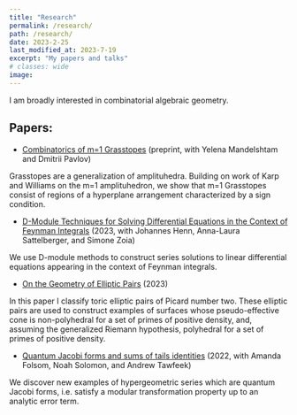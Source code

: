 ```yaml
---
title: "Research"
permalink: /research/
path: /research/
date: 2023-2-25
last_modified_at: 2023-7-19
excerpt: "My papers and talks"
# classes: wide
image:
---
```

I am broadly interested in combinatorial algebraic geometry. 

## Papers: 

* [Combinatorics of m=1 Grasstopes](https://arxiv.org) (preprint, with Yelena Mandelshtam and Dmitrii Pavlov)

Grasstopes are a generalization of amplituhedra. Building on work of Karp and Williams on the m=1 amplituhedron, we show that m=1 Grasstopes consist of regions of a hyperplane arrangement characterized by a sign condition. 


* [D-Module Techniques for Solving Differential Equations in the Context of Feynman Integrals](https://arxiv.org/abs/2303.11105) (2023, with Johannes Henn, Anna-Laura Sattelberger, and Simone Zoia)

We use D-module methods to construct series solutions to linear differential equations appearing in the context of Feynman integrals. 
<!---In particular, we implement an algorithm due to Saito, Sturmfels, and Takayama to compute canonical series solutions of regular holonomic D-ideals, and compare them to asymptotic series derived from the respective Fuchsian systems.--->

* [On the Geometry of Elliptic Pairs](https://arxiv.org/abs/2204.02971) (2023)

In this paper I classify toric elliptic pairs of Picard number two. These elliptic pairs are used to construct examples of surfaces whose pseudo-effective cone is non-polyhedral for a set of primes of positive density, and, assuming the generalized Riemann hypothesis, polyhedral for a set of primes of positive density.  

* [Quantum Jacobi forms and sums of tails identities](https://www.researchgate.net/publication/357040393_Quantum_Jacobi_forms_and_sums_of_tails_identities)  (2022, with Amanda Folsom, Noah Solomon, and Andrew Tawfeek)

We discover new examples of hypergeometric series which are quantum Jacobi forms, i.e. satisfy a modular transformation property up to an analytic error term.

<!--## Talks: 
* D-modules and applications to Feynman Integrals, IAS Amplitudes seminar
* D-modules and applications to Feynman integrals, Technische Universität München (TUM)
* The Geometry of Elliptic Pairs, MPI Nonlinear Algebra Seminar
* Quantum Jacobi forms and sums of tails identities, JMM 2021-->




